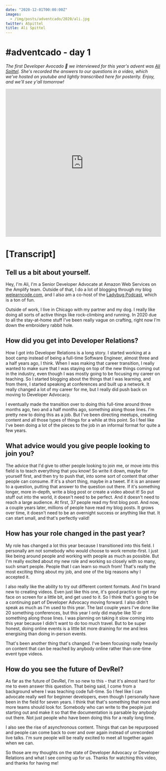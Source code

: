 ```yaml
---
date: "2020-12-01T00:00:00Z"
images:
  - /img/posts/adventcado/2020/ali.jpg
twitter: ASpittel
title: Ali Spittel
---
```


# #adventcado - day 1

_The first Developer Avocado 🥑 we interviewed for this year's advent was [Ali Spittel](https://twitter.com/aspittel). She's recorded the answers to our questions in a video, which we've hosted on youtube and lightly transcribed here for posterity. Enjoy, and we'll see y'all tomorrow!_

<iframe width="100%" height="480" src="https://www.youtube.com/embed/ugCgKqw8OJE?controls=0" frameborder="0" allow="accelerometer; autoplay; clipboard-write; encrypted-media; gyroscope; picture-in-picture" allowfullscreen></iframe>

# [Transcript]

## Tell us a bit about yourself.

Hey, I'm Ali, I'm a Senior Developer Advocate at Amazon Web Services on the Amplify team. Outside of that, I do a lot of blogging through my blog [welearncode.com](https://welearncode.com/), and I also am a co-host of the [Ladybug Podcast](https://www.ladybug.dev/), which is a ton of fun. 

Outside of work, I live in Chicago with my partner and my dog. I really like doing all sorts of active things like rock-climbing and running. In 2020 due to all the stay-at-home stuff I've been really vague on crafting, right now I'm down the embroidery rabbit hole.

## How did you get into Developer Relations?

How I got into Developer Relations is a long story. I started working at a boot camp instead of being a full-time Software Engineer, almost three and a half years ago, I think. When I was making that career transition, I really wanted to make sure that I was staying on top of the new things coming out in the industry, even though I was mostly going to be focusing my career on teaching. So I started blogging about the things that I was learning, and from there, I started speaking at conferences and built up a network. It really changed a lot of my career for me, but I really did push back on moving to Developer Advocacy.

I eventually made the transition over to doing this full-time around three months ago, two and a half months ago, something along those lines. I'm pretty new to doing this as a job. But I've been directing meetups, creating content and all those types of things for a while at this point. So I feel like I've been doing a lot of the pieces to the job in an informal format for quite a few years.

## What advice would you give people looking to join you?

The advice that I'd give to other people looking to join me, or move into this field is to teach everything that you know! So write it down, maybe for yourself first, and then try to push that, into some sort of content that other people can consume. If it's a short thing, maybe in a tweet. If it is an answer to a question, putting that answer to the question out there. If it's something longer, more in-depth, write a blog post or create a video about it! So put stuff out into the world, it doesn't need to be perfect. And it doesn't need to reach a large audience. At first, 37 people read my first blog post. And now, a couple years later, millions of people have read my blog posts. It grows over time, it doesn't need to be an overnight success or anything like that. It can start small, and that's perfectly valid!

## How has your role changed in the past year?

My role has changed a lot this year because I transitioned into this field. I personally am not somebody who would choose to work remote-first. I just like being around people and working with people as much as possible. But I'm really excited about my new role and working so closely with so many, such smart people. People that I can learn so much from! That's really the most exciting thing about my job, and one of the big reasons why I accepted it. 

I also really like the ability to try out different content formats. And I’m brand new to creating videos. Even just like this one, it's good practice to get my face on screen for a little bit, and get used to it. So I think that's going to be a continuing part of Developer Advocacy moving forward. I also didn't speak as much as I'm used to this year. The last couple years I've done like 20 something conferences, but this year I only did maybe like 10 or something along those lines. I was planning on taking it slow coming into this year because I didn't want to do too much travel. But to be super honest, doing online events is a little bit more draining for me and less energising than doing in-person events. 

That's been another thing that's changed. I've been focusing really heavily on content that can be reached by anybody online rather than one-time event type videos.

## How do you see the future of DevRel?

As far as the future of DevRel, I'm so new to this - that it's almost hard for me to even answer this question. That being said, I come from a background where I was teaching code full-time. So I feel like I can advocate really well for beginner developers, even though I personally have been in the field for seven years. I think that that's something that more and more teams should look for. Somebody who can write to the people just starting out and make it so that the documentation is parsable by anybody out there. Not just people who have been doing this for a really long time.

I also see the rise of asynchronous content. Things that can be repurposed and people can come back to over and over again instead of unrecorded live talks. I'm sure people will be really excited to meet all together again when we can. 

So those are my thoughts on the state of Developer Advocacy or Developer Relations and what I see coming up for us. Thanks for watching this video, and thanks for having me!
